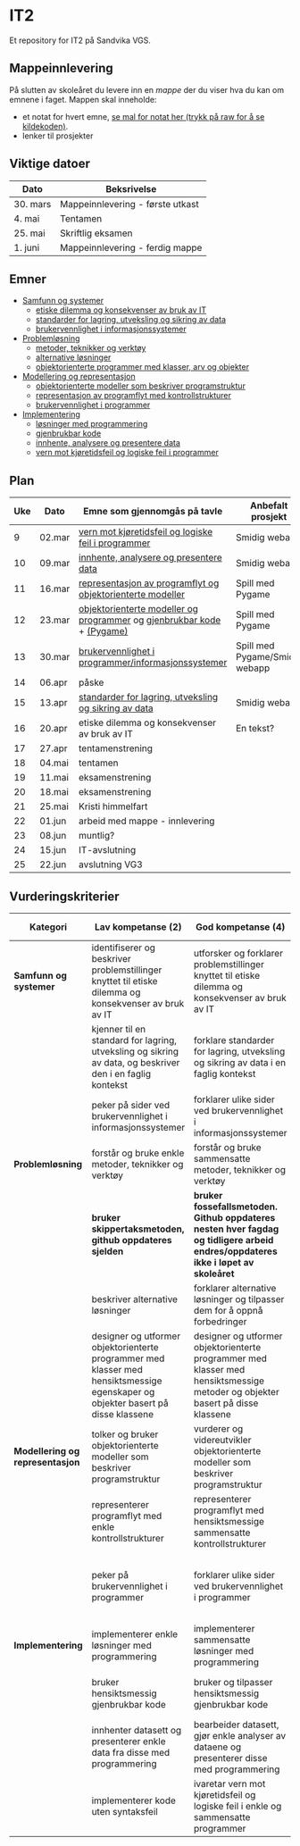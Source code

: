 # IT2

Et repository for IT2 på Sandvika VGS.

## Mappeinnlevering

På slutten av skoleåret du levere inn en *mappe* der du viser hva du kan om emnene i faget.
Mappen skal inneholde:

- et notat for hvert emne, [se mal for notat her (trykk på raw for å se kildekoden)](./notatmal.md).
- lenker til prosjekter

## Viktige datoer

| Dato     | Beksrivelse                      |
| -------- | -------------------------------- |
| 30. mars | Mappeinnlevering - første utkast |
| 4. mai   | Tentamen                         |
| 25. mai  | Skriftlig eksamen                |
| 1. juni  | Mappeinnlevering - ferdig mappe  |



## Emner

- [Samfunn og systemer](./samfunn-og-systemer/readme.md)
  - [etiske dilemma og konsekvenser av bruk av IT](./samfunn-og-systemer/readme.md#etiske-dilemma-og-konsekvenser-av-bruk-av-it)
  - [standarder for lagring, utveksling og sikring av data](./samfunn-og-systemer/readme.md#standarder-for-lagring-utveksling-og-sikring-av-data)
  - [brukervennlighet i informasjonssystemer](./samfunn-og-systemer/readme.md#brukervennlighet-i-informasjonssystemer)
- [Problemløsning](problemlosning/readme.md)
  - [metoder, teknikker og verktøy](./problemlosning/readme.md#metoder-teknikker-og-verktøy)
  - [alternative løsninger](./problemlosning/readme.md#alternative-løsninger)
  - [objektorienterte programmer med klasser, arv og objekter](./problemlosning/readme.md#objektorienterte-programmer-med-klasser-arv-og-objekter)
- [Modellering og representasjon](modellering-og-representasjon/readme.md)
  - [objektorienterte modeller som beskriver programstruktur](modellering-og-representasjon/readme.md#objektorienterte-modeller-som-beskriver-programstruktur)
  - [representasjon av programflyt med kontrollstrukturer](modellering-og-representasjon/readme.md#representasjon-av-programflyt-med-kontrollstrukturer)
  - [brukervennlighet i programmer](modellering-og-representasjon/readme.md#brukervennlighet-i-programmer)
- [Implementering](implementering/readme.md)
  - [løsninger med programmering](implementering/readme.md#løsninger-med-programmering)
  - [gjenbrukbar kode](implementering/readme.md#gjenbrukbar-kode)
  - [innhente, analysere og presentere data](implementering/readme.md#innhente-analysere-og-presentere-data)
  - [vern mot kjøretidsfeil og logiske feil i programmer](./implementering/readme.md#vern-mot-kjøretidsfeil-og-logiske-feil-i-programmer)


## Plan

| Uke | Dato   | Emne som gjennomgås på tavle                                                                                                          | Anbefalt prosjekt              |
| --- | ------ | ------------------------------------------------------------------------------------------------------------------------------------- | ------------------------------ |
| 9   | 02.mar | [vern mot kjøretidsfeil og logiske feil i programmer](./implementering/readme.md#vern-mot-kjøretidsfeil-og-logiske-feil-i-programmer) | Smidig webapp                  |
| 10  | 09.mar | [innhente, analysere og presentere data](implementering/readme.md#innhente-analysere-og-presentere-data)                              | Smidig webapp                  |
| 11  | 16.mar | [representasjon av programflyt og objektorienterte modeller](modellering-og-representasjon/readme.md)                                                                            | Spill med Pygame               |
| 12  | 23.mar | [objektorienterte modeller og programmer](problemlosning/readme.md#objektorienterte-programmer-med-klasser-arv-og-objekter) og [gjenbrukbar kode](implementering/readme.md#gjenbrukbar-kode) + [(Pygame)](pygame/readme.md)                                                                          | Spill med Pygame               |
| 13  | 30.mar | [brukervennlighet i programmer/informasjonssystemer](samfunn-og-systemer/readme.md#brukervennlighet-i-informasjonssystemer)                                                                                    | Spill med Pygame/Smidig webapp |
| 14  | 06.apr | påske                                                                                                                                 |                                |
| 15  | 13.apr | [standarder for lagring, utveksling og sikring av data](./samfunn-og-systemer/readme.md#standarder-for-lagring-utveksling-og-sikring-av-data)                                                                                 | Smidig webapp                  |
| 16  | 20.apr | etiske dilemma og konsekvenser av bruk av IT                                                                                          | En tekst?                      |
| 17  | 27.apr | tentamenstrening                                                                                                                      |                                |
| 18  | 04.mai | tentamen                                                                                                                              |                                |
| 19  | 11.mai | eksamenstrening                                                                                                                       |                                |
| 20  | 18.mai | eksamenstrening                                                                                                                       |                                |
| 21  | 25.mai | Kristi himmelfart                                                                                                                     |                                |
| 22  | 01.jun | arbeid med mappe - innlevering                                                                                                                      |                                |
| 23  | 08.jun | muntlig?                                                                                                                      |                                |
| 24  | 15.jun | IT-avslutning                                                                                                                         |                                |
| 25  | 22.jun | avslutning VG3                                                                                                                        |                                |

## Vurderingskriterier

| Kategori                          | Lav kompetanse (2)                                                                                                               | God kompetanse (4)                                                                                                                 | Utmerket kompetanse (6)                                                                                               |
| --------------------------------- | -------------------------------------------------------------------------------------------------------------------------------- | ---------------------------------------------------------------------------------------------------------------------------------- | --------------------------------------------------------------------------------------------------------------------- |
| **Samfunn og systemer**           | identifiserer og beskriver problemstillinger knyttet til etiske dilemma og konsekvenser av bruk av IT                            | utforsker og forklarer problemstillinger knyttet til etiske dilemma og konsekvenser av bruk av IT                                  | utforsker og vurderer problemstillinger knyttet til etiske dilemma og konsekvenser av bruk av IT ved kritisk drøfting |
|                                   | kjenner til en standard for lagring, utveksling og sikring av data, og beskriver den i en faglig kontekst                        | forklare standarder for lagring, utveksling og sikring av data i en faglig kontekst                                                | gjør rede for standarder for lagring, utveksling og sikring av data med faglige begrunnelser og forklaringer          |
|                                   | peker på sider ved brukervennlighet i informasjonssystemer                                                                       | forklarer ulike sider ved brukervennlighet i informasjonssystemer                                                                  | vurderer brukervennlighet i informasjonssystemer                                                                      |
| **Problemløsning**                | forstår og bruke enkle metoder, teknikker og verktøy                                                                             | forstår og bruke sammensatte metoder, teknikker og verktøy                                                                         | hensiktsmessig anvende avanserte metoder, teknikker og verktøy                                                        |
|                                   | **bruker skippertaksmetoden, github oppdateres sjelden**                                                                         | **bruker fossefallsmetoden. Github oppdateres nesten hver fagdag og tidligere arbeid endres/oppdateres ikke i løpet av skoleåret** | **arbeider smidig. Github oppdateres hver fagdag og tidligere arbeid endres/oppdateres i løpet av skoleåret**         |
|                                   | beskriver alternative løsninger                                                                                                  | forklarer alternative løsninger og tilpasser dem for å oppnå forbedringer                                                          | grundig vurderer alternative løsninger og gjøre hensiktsmessige valg                                                  |
|                                   | designer og utformer objektorienterte programmer med klasser med hensiktsmessige egenskaper og objekter basert på disse klassene | designer og utformer objektorienterte programmer med klasser med hensiktsmessige metoder og objekter basert på disse klassene      | designer og utformer objektorienterte programmer med klasser med hensiktsmessig arv og objekter basert på de klassene |
| **Modellering og representasjon** | tolker og bruker objektorienterte modeller som beskriver programstruktur                                                         | vurderer og videreutvikler objektorienterte modeller som beskriver programstruktur                                                 | forbedre og lager komplette objektorienterte modeller som beskriver programstruktur                                   |
|                                   | representerer programflyt med enkle kontrollstrukturer                                                                           | representerer programflyt med hensiktsmessige sammensatte kontrollstrukturer                                                       | representerer programflyt med hensiktsmessige og effektive avanserte kontrollstrukturer                               |
|                                   | peker på brukervennlighet i programmer                                                                                           | forklarer ulike sider ved brukervennlighet i programmer                                                                            | vurderer brukervennlighet i programmer og foreslår hensiktsmessige forbedringer                                       |
| **Implementering**                | implementerer enkle løsninger med programmering                                                                                  | implementerer sammensatte løsninger med programmering                                                                              | implementerer avanserte løsninger med programmering                                                                   |
|                                   | bruker hensiktsmessig gjenbrukbar kode                                                                                           | bruker og tilpasser hensiktsmessig gjenbrukbar kode                                                                                | bruker, tilpasser og utvikler hensiktsmessig gjenbrukbar kode                                                         |
|                                   | innhenter datasett og presenterer enkle data fra disse med programmering                                                         | bearbeider datasett, gjør enkle analyser av dataene og presenterer disse med programmering                                         | gjør sammensatte analyser av datasett og presenterer disse med programmering                                          |
|                                   | implementerer kode uten syntaksfeil                                                                                              | ivaretar vern mot kjøretidsfeil og logiske feil i enkle og sammensatte programmer                                                  | ivaretar vern mot kjøretidsfeil og logiske feil i avanserte programmer                                                |


